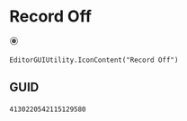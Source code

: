# Record Off
![](/img/Record%20Off.png)

``` CSharp
EditorGUIUtility.IconContent("Record Off")
```
## GUID
```
4130220542115129580
```
